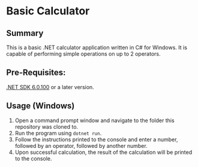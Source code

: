 # Basic Calculator
## Summary
This is a basic .NET calculator application written in C# for Windows. It is capable of performing simple operations on up to 2 operators.

## Pre-Requisites:
[.NET SDK 6.0.100](https://dotnet.microsoft.com/en-us/download/dotnet/6.0) or a later version.

## Usage (Windows)
1. Open a command prompt window and navigate to the folder this repository was cloned to.
2. Run the program using `dotnet run`.
3. Follow the instructions printed to the console and enter a number, followed by an operator, followed by another number.
4. Upon successful calculation, the result of the calculation will be printed to the console.
